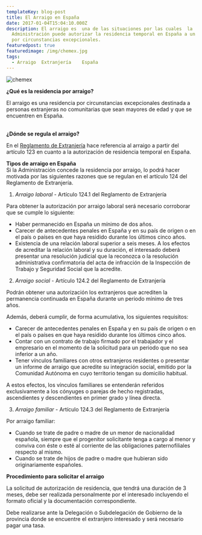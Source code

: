 ```yaml
---
templateKey: blog-post
title: El Arraigo en España
date: 2017-01-04T15:04:10.000Z
description: El arraigo es  una de las situaciones por las cuales  la
  Administración puede autorizar la residencia temporal en España a un individuo
  por circunstancias excepcionales.
featuredpost: true
featuredimage: /img/chemex.jpg
tags:
  - Arraigo  Extranjería    España
---
```

![chemex](/img/arraigo-portada_social-media-art-1.jpg)

<!--StartFragment-->

**¿Qué es la residencia por arraigo?**

El arraigo es una residencia por circunstancias excepcionales destinada a personas extranjeras no comunitarias que sean mayores de edad y que se encuentren en España.

\
**¿Dónde se regula el arraigo?**

En el [Reglamento de Extranjería](https://www.boe.es/buscar/act.php?id=BOE-A-2011-7703) hace referencia al arraigo a partir del artículo 123 en cuanto a la autorización de residencia temporal en España.



**Tipos de arraigo en España**\
Si la Administración concede la residencia por arraigo, lo podrá hacer motivada por las siguientes razones que se regulan en el artículo 124 del Reglamento de Extranjería.

1. *Arraigo laboral* - Artículo 124.1 del Reglamento de Extranjería

Para obtener la autorización por arraigo laboral será necesario corroborar que se cumple lo siguiente:

* Haber permanecido en España un mínimo de dos años.
* Carecer de antecedentes penales en España y en su país de origen o en el país o países en que haya residido durante los últimos cinco años.
* Existencia de una relación laboral superior a seis meses. A los efectos de acreditar la relación laboral y su duración, el interesado deberá presentar una resolución judicial que la reconozca o la resolución administrativa confirmatoria del acta de infracción de la Inspección de Trabajo y Seguridad Social que la acredite.



2. *Arraigo social* - Artículo 124.2 del Reglamento de Extranjería

Podrán obtener una autorización los extranjeros que acrediten la permanencia continuada en España durante un periodo mínimo de tres años.

Además, deberá cumplir, de forma acumulativa, los siguientes requisitos:

* Carecer de antecedentes penales en España y en su país de origen o en el país o países en que haya residido durante los últimos cinco años.
* Contar con un contrato de trabajo firmado por el trabajador y el empresario en el momento de la solicitud para un periodo que no sea inferior a un año.
* Tener vínculos familiares con otros extranjeros residentes o presentar un informe de arraigo que acredite su integración social, emitido por la Comunidad Autónoma en cuyo territorio tengan su domicilio habitual.

A estos efectos, los vínculos familiares se entenderán referidos exclusivamente a los cónyuges o parejas de hecho registradas, ascendientes y descendientes en primer grado y línea directa.



3. *Arraigo familiar* - Artículo 124.3 del Reglamento de Extranjería

Por arraigo familiar:

* Cuando se trate de padre o madre de un menor de nacionalidad española, siempre que el progenitor solicitante tenga a cargo al menor y conviva con éste o esté al corriente de las obligaciones paternofiliales respecto al mismo.
* Cuando se trate de hijos de padre o madre que hubieran sido originariamente españoles.



**Procedimiento para solicitar el arraigo**

La solicitud de autorización de residencia, que tendrá una duración de 3 meses, debe ser realizada personalmente por el interesado incluyendo el formato oficial y la documentación correspondiente.

Debe realizarse ante la Delegación o Subdelegación de Gobierno de la provincia donde se encuentre el extranjero interesado y será necesario pagar una tasa.



<!--EndFragment-->